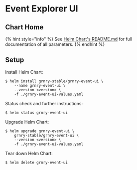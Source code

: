 # Event Explorer UI

## Chart Home

{% hint style="info" %}
See [Helm Chart's README.md](https://github.com/syncier/grnry-angular-frontend-event/tree/master/helm) for full documentation of all parameters.
{% endhint %}

## Setup

Install Helm Chart:

```text
$ helm install grnry-stable/grnry-event-ui \
    --name grnry-event-ui \
    --version <version> \
    -f ./grnry-event-ui-values.yaml
```

Status check and further instructions:

```text
$ helm status grnry-event-ui
```

Upgrade Helm Chart:

```text
$ helm upgrade grnry-event-ui \
    grnry-stable/grnry-event-ui \
    --version <version> \
    -f ./grnry-event-ui-values.yaml
```

Tear down Helm Chart:

```text
$ helm delete grnry-event-ui
```

